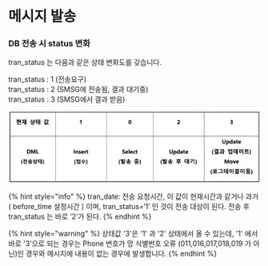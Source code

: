 # 메시지 발송

### DB 전송 시 status 변화

tran\_status 는 다음과 같은 상태 변화도를 갖습니다.

tran\_status : 1 (전송요구)\
tran\_status : 2 (SMSG에 전송됨, 결과 대기중)\
tran\_status : 3 (SMSG에서 결과 받음)

![](<../.gitbook/assets/image (2).png>)

{% hint style="info" %}
tran\_date: 전송 요청시간, 이 값이 현재시간과 같거나 과거 ( before\_time 설정시간 ) 이며, tran\_status=‘1’ 인 것이 전송 대상이 된다. 전송 후 tran\_status 는 바로 ‘2’가 된다.
{% endhint %}

{% hint style="warning" %}
상태값 '3'은 '1' 과 '2' 상태에서 올 수 있는데, '1' 에서 바로 '3'으로 되는 경우는 Phone 번호가 망 식별번호 오류 (011,016,017,018,019 가 아닌)인 경우와 메시지에 내용이 없는 경우에 발생합니다.
{% endhint %}
